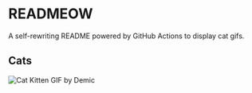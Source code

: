 # READMEOW

A self-rewriting README powered by GitHub Actions to display cat gifs.

## Cats

![Cat Kitten GIF by Demic](https://media4.giphy.com/media/v1.Y2lkPTlhY2QwMmRhOGM0OWZncnc0emV6azEyNmM3bXRiNHRmZnViZ28yb3gxZTh4bWZ6dSZlcD12MV9naWZzX3NlYXJjaCZjdD1n/3oriO0OEd9QIDdllqo/200.gif)
